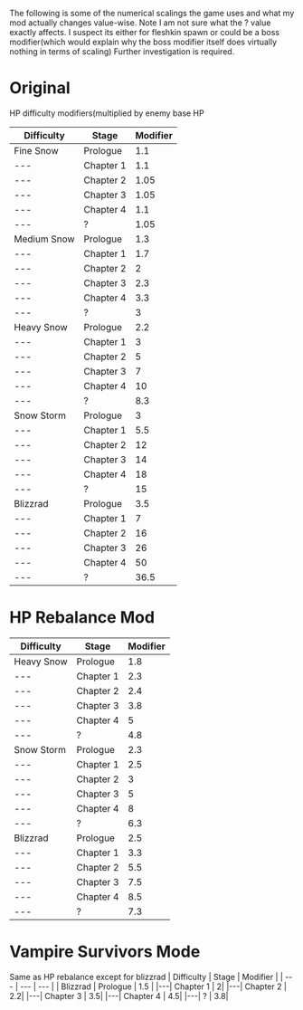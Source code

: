 The following is some of the numerical scalings the game uses and what my mod actually changes value-wise. Note I am not sure what the ? value exactly affects. I suspect its either for fleshkin spawn or could be a boss modifier(which would explain why the boss modifier itself does virtually nothing in terms of scaling) Further investigation is required. 

# Original

HP difficulty modifiers(multiplied by enemy base HP

| Difficulty | Stage | Modifier |
| --- | --- | --- |
| Fine Snow | Prologue | 1.1 |
|---| Chapter 1 | 1.1|
|---| Chapter 2 | 1.05|
|---| Chapter 3 | 1.05|
|---| Chapter 4 | 1.1|
|---| ? | 1.05|
| Medium Snow | Prologue | 1.3 |
|---| Chapter 1 | 1.7|
|---| Chapter 2 | 2|
|---| Chapter 3 | 2.3|
|---| Chapter 4 | 3.3|
|---| ? | 3|
| Heavy Snow | Prologue | 2.2 |
|---| Chapter 1 | 3|
|---| Chapter 2 | 5|
|---| Chapter 3 | 7|
|---| Chapter 4 | 10|
|---| ? | 8.3|
| Snow Storm | Prologue | 3 |
|---| Chapter 1 | 5.5|
|---| Chapter 2 | 12|
|---| Chapter 3 | 14|
|---| Chapter 4 | 18|
|---| ? | 15|
| Blizzrad| Prologue | 3.5 |
|---| Chapter 1 | 7|
|---| Chapter 2 | 16|
|---| Chapter 3 | 26|
|---| Chapter 4 | 50|
|---| ? | 36.5|


# HP Rebalance Mod
| Difficulty | Stage | Modifier |
| --- | --- | --- |
| Heavy Snow | Prologue | 1.8 |
|---| Chapter 1 | 2.3|
|---| Chapter 2 | 2.4|
|---| Chapter 3 | 3.8|
|---| Chapter 4 | 5|
|---| ? | 4.8|
| Snow Storm | Prologue | 2.3 |
|---| Chapter 1 | 2.5|
|---| Chapter 2 | 3|
|---| Chapter 3 | 5|
|---| Chapter 4 | 8|
|---| ? | 6.3|
| Blizzrad | Prologue | 2.5 |
|---| Chapter 1 | 3.3|
|---| Chapter 2 | 5.5|
|---| Chapter 3 | 7.5|
|---| Chapter 4 | 8.5|
|---| ? | 7.3|

# Vampire Survivors Mode
Same as HP rebalance except for blizzrad
| Difficulty | Stage | Modifier |
| --- | --- | --- |
| Blizzrad | Prologue | 1.5 |
|---| Chapter 1 | 2|
|---| Chapter 2 | 2.2|
|---| Chapter 3 | 3.5|
|---| Chapter 4 | 4.5|
|---| ? | 3.8|
